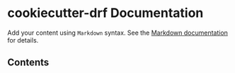 # cookiecutter-drf Documentation

Add your content using `Markdown` syntax. See the 
[Markdown documentation](https://www.sphinx-doc.org/en/master/usage/markdown.html#) 
for details.

## Contents

